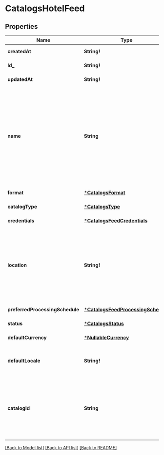 # CatalogsHotelFeed

## Properties
Name | Type | Description | Notes
------------ | ------------- | ------------- | -------------
**createdAt** | **String!** |  | [default to null]
**Id_** | **String!** |  | [default to null]
**updatedAt** | **String!** |  | [default to null]
**name** | **String** | A human-friendly name associated to a given feed. This value is currently nullable due to historical reasons. It is expected to become non-nullable in the future. | [default to null]
**format** | [***CatalogsFormat**](CatalogsFormat.md) |  | [default to null]
**catalogType** | [***CatalogsType**](CatalogsType.md) |  | [default to null]
**credentials** | [***CatalogsFeedCredentials**](CatalogsFeedCredentials.md) |  | [default to null]
**location** | **String!** | The URL where a feed is available for download. This URL is what Pinterest will use to download a feed for processing. | [default to null]
**preferredProcessingSchedule** | [***CatalogsFeedProcessingSchedule**](CatalogsFeedProcessingSchedule.md) |  | [default to null]
**status** | [***CatalogsStatus**](CatalogsStatus.md) |  | [default to null]
**defaultCurrency** | [***NullableCurrency**](NullableCurrency.md) |  | [default to null]
**defaultLocale** | **String!** | The locale used within a feed for product descriptions. | [default to null]
**catalogId** | **String** | Catalog id pertaining to the feed. If not provided, feed will use a default catalog based on type. | [default to null]

[[Back to Model list]](../README.md#documentation-for-models) [[Back to API list]](../README.md#documentation-for-api-endpoints) [[Back to README]](../README.md)


